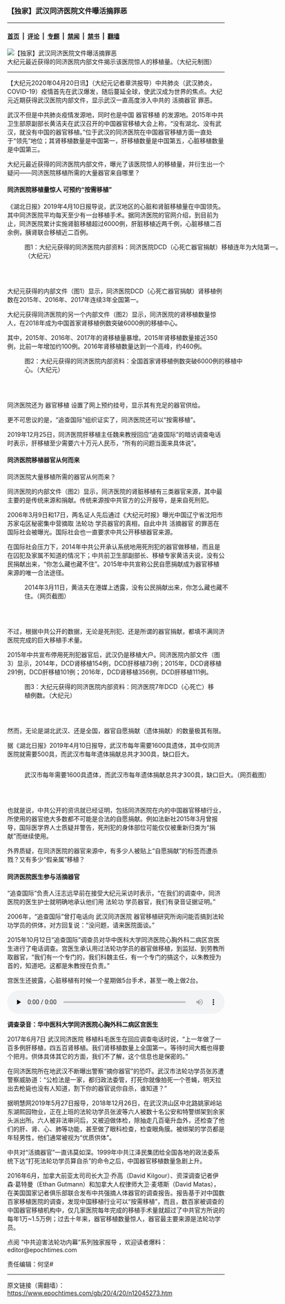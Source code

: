 ### 【独家】武汉同济医院文件曝活摘罪恶

---

#### [首页](../../../..?n12045273) &nbsp;|&nbsp; [评论](../../../../../epoch-comment?n12045273) &nbsp;|&nbsp; [专题](../../../../../epoch-special?n12045273) &nbsp;|&nbsp; [禁闻](../../../../../epoch-news?n12045273) &nbsp;|&nbsp; [禁书](../../../../../books?n12045273) &nbsp;|&nbsp; [翻墙](https://github.com/gfw-breaker/nogfw/blob/master/README.md?n12045273)


<div><img alt="【独家】武汉同济医院文件曝活摘罪恶" class="attachment-djy_600_400 size-djy_600_400 wp-post-image" src="https://i.epochtimes.com/assets/uploads/2020/04/human_organ_transplant_200422-600x400.jpg"/>
<div class="caption">
 大纪元最近获得的同济医院内部文件揭示该医院惊人的移植量。（大纪元制图）
</div></div><hr/><div class="post_content" id="artbody" itemprop="articleBody">
 <!-- article content begin -->
 <p>
  【大纪元2020年04月20日讯】（大纪元记者章洪报导）中共肺炎（武汉肺炎，COVID-19）疫情首先在武汉爆发，随后蔓延全球，使武汉成为世界的焦点。大纪元近期获得武汉医院内部文件，显示武汉一直高度涉入中共的
  <ok href="https://www.epochtimes.com/gb/tag/%E6%B4%BB%E6%91%98%E5%99%A8%E5%AE%98.html">
   活摘器官
  </ok>
  罪恶。
 </p>
 <p>
  武汉不但是中共肺炎疫情发源地，同时也是中国
  <ok href="https://www.epochtimes.com/gb/tag/%E5%99%A8%E5%AE%98%E7%A7%BB%E6%A4%8D.html">
   器官移植
  </ok>
  的发源地。2015年中共卫生部原副部长黄洁夫在武汉召开的中国器官移植大会上称，“没有湖北、没有武汉，就没有中国的器官移植。”位于武汉的同济医院在中国器官移植方面一直处于“领先”地位；其肾移植数量是中国第一，肝移植数量是中国第五，心脏移植数量是中国第三。
 </p>
 <p>
  大纪元最近获得的同济医院内部文件，曝光了该医院惊人的移植量，并衍生出一个疑问——同济医院移植所需的大量器官来自哪里？
 </p>
 <h4>
  同济医院移植量惊人 可预约“按需移植”
 </h4>
 <p>
  《湖北日报》2019年4月10日报导说，武汉地区的心脏和肾脏移植量在中国领先。其中同济医院平均每天至少有一台移植手术。据同济医院的官网介绍，到目前为止，同济医院累计实施肾脏移植超过6000例，肝脏移植近两千例，心脏移植二百余例，胰肾联合移植近二百例。
 </p>
 <figure aria-describedby="caption-attachment-12051410" class="wp-caption aligncenter" id="attachment_12051410" style="width: 600px">
  <ok href="https://i.epochtimes.com/assets/uploads/2020/04/Screen-Shot-2020-04-22-at-12.49.22-AM.png" target="_blank">
   <img alt="" class="wp-image-12051410 size-large" src="https://i.epochtimes.com/assets/uploads/2020/04/Screen-Shot-2020-04-22-at-12.49.22-AM-600x404.png"/>
  </ok>
  <br/><figcaption class="wp-caption-text" id="caption-attachment-12051410">
   图1：大纪元获得的同济医院内部资料：同济医院DCD（心死亡器官捐献）移植连年为大陆第一。（大纪元）
  </figcaption><br/>
 </figure><br/>
 <p>
  大纪元获得的内部文件（图1）显示，同济医院DCD（心死亡器官捐献）肾移植例数在2015年、2016年、2017年连续3年全国第一。
 </p>
 <p>
  大纪元获得同济医院的另一个内部文件（图2）显示，同济医院的肾移植数量惊人，在2018年成为中国首家肾移植例数突破6000例的移植中心。
 </p>
 <p>
  其中，2015年、2016年、2017年的肾移植量暴增。2015年肾移植数量接近350例，比前一年增加约100例。2016年肾移植数量达到一个高峰，约460例。
 </p>
 <figure class="wp-caption aligncenter" id="attachment_12045449" style="width: 533px">
  <ok href="https://i.epochtimes.com/assets/uploads/2020/04/2-2-1.jpg" rel="noopener noreferrer" target="_blank">
   <img alt="" class="wp-image-12045449" src="https://i.epochtimes.com/assets/uploads/2020/04/2-2-1-600x441.jpg"/>
  </ok>
  <br/><figcaption class="wp-caption-text">
   图2：大纪元获得的同济医院内部资料：全国首家肾移植例数突破6000例的移植中心。（大纪元）
  </figcaption><br/>
 </figure><br/>
 <p>
  同济医院还为
  <ok href="https://www.epochtimes.com/gb/tag/%E5%99%A8%E5%AE%98%E7%A7%BB%E6%A4%8D.html">
   器官移植
  </ok>
  设置了网上预约挂号，显示其有充足的器官供给。
 </p>
 <p>
  更不可思议的是，“追查国际”组织证实了，同济医院还可以“按需移植”。
 </p>
 <p>
  2019年12月25日，同济医院肝移植主任魏来教授回应“追查国际”的暗访调查电话时表示，肝移植至少需要六十万元人民币，“所有的问题当面来具体说”。
 </p>
 <h4>
  同济医院移植器官从何而来
 </h4>
 <p>
  同济医院大量移植所需的器官从何而来？
 </p>
 <p>
  同济医院的内部文件（图2）显示，同济医院的肾脏移植有三类器官来源，其中最主要的是传统来源和捐献。传统来源按中共官方的公开报导，是来自死刑犯。
 </p>
 <p>
  2006年3月9日和17日，两名证人先后通过《大纪元时报》曝光中国辽宁省沈阳市苏家屯区秘密集中营摘取
  <ok href="https://www.epochtimes.com/gb/tag/%E6%B3%95%E8%BD%AE%E5%8A%9F.html">
   法轮功
  </ok>
  学员器官的真相，自此中共
  <ok href="https://www.epochtimes.com/gb/tag/%E6%B4%BB%E6%91%98%E5%99%A8%E5%AE%98.html">
   活摘器官
  </ok>
  的罪恶在国际社会被曝光。国际社会也一直要求中共公开移植器官来源。
 </p>
 <p>
  在国际社会压力下，2014年中共公开承认系统地用死刑犯的器官做移植，而且是在囚犯及家属不知道的情况下；中共前卫生部副部长、移植专家黄洁夫说，没有公民捐献出来，“你怎么藏也藏不住”。2015年中共宣称公民自愿捐献成为器官移植来源的唯一合法途径。
 </p>
 <figure class="wp-caption aligncenter" id="attachment_12045554" style="width: 500px">
  <ok href="https://i.epochtimes.com/assets/uploads/2020/04/2-3-1.png" rel="noopener noreferrer" target="_blank">
   <img alt="" class="wp-image-12045554" src="https://i.epochtimes.com/assets/uploads/2020/04/2-3-1.png"/>
  </ok>
  <br/><figcaption class="wp-caption-text">
   2014年3月11日，黄洁夫在港媒上透露，没有公民捐献出来，你怎么藏也藏不住。（网页截图）
  </figcaption><br/>
 </figure><br/>
 <p>
  不过，根据中共公开的数据，无论是死刑犯、还是所谓的器官捐献，都填不满同济医院完成的巨大移植手术量。
 </p>
 <p>
  2015年中共宣布停用死刑犯器官后，武汉仍是移植大户。同济医院内部文件（图3）显示，2014年，DCD肾移植154例，DCD肝移植73例；2015年，DCD肾移植291例，DCD肝移植101例；2016年，DCD肾移植356例，DCD肝移植111例。
 </p>
 <figure class="wp-caption aligncenter" id="attachment_12045462" style="width: 448px">
  <ok href="https://i.epochtimes.com/assets/uploads/2020/04/2-3-1.jpg" rel="noopener noreferrer" target="_blank">
   <img alt="" class="wp-image-12045462" src="https://i.epochtimes.com/assets/uploads/2020/04/2-3-1-600x448.jpg"/>
  </ok>
  <br/><figcaption class="wp-caption-text">
   图3：大纪元获得的同济医院内部资料：同济医院7年DCD（心死亡）移植例数。（大纪元）
  </figcaption><br/>
 </figure><br/>
 <p>
  然而，无论是湖北武汉、还是全国，器官自愿捐献（遗体捐献）的数量极其有限。
 </p>
 <p>
  据《湖北日报》2019年4月10日报导，武汉市每年需要1600具遗体，其中仅同济医院就需要500具，而武汉市每年遗体捐献总共才300具，缺口巨大。
 </p>
 <p>
  <ok href="https://i.epochtimes.com/assets/uploads/2020/04/2-5-1.jpg" rel="noopener noreferrer" target="_blank">
   <img alt="" class="aligncenter wp-image-12045591 size-large" src="https://i.epochtimes.com/assets/uploads/2020/04/2-5-1-600x247.jpg"/>
  </ok>
 </p>
 <figure class="wp-caption aligncenter" id="attachment_12045590" style="width: 600px">
  <ok href="https://i.epochtimes.com/assets/uploads/2020/04/2-4-2.jpg" rel="noopener noreferrer" target="_blank">
   <img alt="" class="wp-image-12045590 size-large" src="https://i.epochtimes.com/assets/uploads/2020/04/2-4-2-600x343.jpg"/>
  </ok>
  <br/><figcaption class="wp-caption-text">
   武汉市每年需要1600具遗体，而武汉市每年遗体捐献总共才300具，缺口巨大。（网页截图）
  </figcaption><br/>
 </figure><br/>
 <p>
  也就是说，中共公开的资讯就已经证明，包括同济医院在内的中国器官移植行业，所使用的器官绝大多数都不可能是合法的自愿捐献。例如法新社2015年3月曾报导，国际医学界人士质疑并警告，死刑犯的身体部位可能仅仅被重新归类为“捐献”而继续使用。
 </p>
 <p>
  外界质疑，在同济医院的器官来源中，有多少人被贴上“自愿捐献”的标签而遭杀戮？又有多少“假亲属”移植？
 </p>
 <h4>
  同济医院医生参与活摘器官
 </h4>
 <p>
  “追查国际”负责人汪志远早前在接受大纪元采访时表示，“在我们的调查中，同济医院的医生护士就明确地承认他们用
  <ok href="https://www.epochtimes.com/gb/tag/%E6%B3%95%E8%BD%AE%E5%8A%9F.html">
   法轮功
  </ok>
  学员器官，我们有录音证据证明。”
 </p>
 <p>
  2006年，“追查国际”曾打电话向
  <ok href="https://www.epochtimes.com/gb/tag/%E6%AD%A6%E6%B1%89%E5%90%8C%E6%B5%8E%E5%8C%BB%E9%99%A2.html">
   武汉同济医院
  </ok>
  器官移植研究所询问能否搞到法轮功学员的供体，对方回复说：“没问题，请来医院面谈。”
 </p>
 <p>
  2015年10月12日“追查国际”调查员对华中医科大学同济医院心胸外科二病区宫医生进行了电话调查。宫医生承认用过法轮功学员的器官做移植，到监狱、到劳教所取器官，“我们有一个专门的，我们科魏主任，有一个专门的搞这个，以朱教授为首的，知道吧。这都是朱教授在负责。”
 </p>
 <p>
  宫医生还披露，心脏移植有时候一个星期做5台手术，甚至一晚上做2台。
 </p>
 <!--[if lt IE 9]><script>document.createElement('audio');</script><![endif]-->
 <audio class="wp-audio-shortcode" controls="controls" id="audio-12045273-1" preload="none" style="width: 100%;">
  <source src="http://www.zhuichaguoji.org/sites/default/files/report/2015/50795_4-5-2015nian_10yue_12ri_hua_zhong_yi_ke_da_xue_tong_ji_yi_yuan_xin_xiong_wai_ke_er_bing_qu_gong_yi_sheng_yi_qian_yong_fa_lun_gong_de_qi_guan_pub..mp3?_=1" type="audio/mpeg"/>
  <ok href="http://www.zhuichaguoji.org/sites/default/files/report/2015/50795_4-5-2015nian_10yue_12ri_hua_zhong_yi_ke_da_xue_tong_ji_yi_yuan_xin_xiong_wai_ke_er_bing_qu_gong_yi_sheng_yi_qian_yong_fa_lun_gong_de_qi_guan_pub..mp3">
   http://www.zhuichaguoji.org/sites/default/files/report/2015/50795_4-5-2015nian_10yue_12ri_hua_zhong_yi_ke_da_xue_tong_ji_yi_yuan_xin_xiong_wai_ke_er_bing_qu_gong_yi_sheng_yi_qian_yong_fa_lun_gong_de_qi_guan_pub..mp3
  </ok>
 </audio>
 <p>
  <strong>
   调查录音：华中医科大学同济医院心胸外科二病区宫医生
  </strong>
 </p>
 <p>
  2017年6月7日
  <ok href="https://www.epochtimes.com/gb/tag/%E6%AD%A6%E6%B1%89%E5%90%8C%E6%B5%8E%E5%8C%BB%E9%99%A2.html">
   武汉同济医院
  </ok>
  移植科毛医生在回应调查电话时说，“上一年做了一百多例肝移植，四五百肾移植。我们肾移植数量上全国第一。等待时间大概也得要个把月。供体具体其它的方面，我们不了解，这个信息也是保密的。”
 </p>
 <p>
  在同济医院所在地武汉不断曝出警察“摘你器官”的恐吓。武汉市法轮功学员张苏遭警察威胁道：“公检法是一家，都归政法委管，打死你就像拍死一个苍蝇，明天拉出去枪毙也没有人知道，割下你的器官说你自杀，谁知道？”
 </p>
 <p>
  据明慧网2019年5月27日报导，2018年12月26日，在武汉洪山区中北路姚家岭站东湖熙园物业，正在上班的法轮功学员张波等六人被数十名公安和特警绑架到余家头派出所。六人被非法审问后，又被迫做体检，除抽走几百毫升血外，还检查了他们的肝、肾、心、肺等功能，甚至做了眼科检查，检查眼角膜。被绑架的学员都是年轻男性，他们通常被视为“优质供体”。
 </p>
 <p>
  中共对“活摘器官”一直讳莫如深。1999年中共江泽民集团给全国各地的政法委系统下达“打死法轮功学员算自杀”的命令之后，中国器官移植数量急剧上升。
 </p>
 <p>
  2016年6月，加拿大前亚太司司长大卫‧乔高（David Kilgour）、资深调查记者伊森‧葛特曼（Ethan Gutmann）和加拿大人权律师大卫‧麦塔斯（David Matas），在美国国家记者俱乐部联合发布中共强摘人体器官的调查报告。报告基于对中国数百家移植医院的调查，发现中国移植行业可以“按需移植”，而且，数百家被调查的中国器官移植机构中，仅几家医院每年完成的移植手术量就超过了中共官方所说的每年1万~1.5万例；过去十年来，器官移植数量惊人，器官最主要来源是法轮功学员。
 </p>
 <p>
  点阅
  <ok href="https://www.epochtimes.com/gb/tag/%e6%94%bf%e6%b3%95%e5%a7%94%e8%bf%ab%e5%ae%b3%e5%85%a7%e5%b9%95.html" rel="noopener noreferrer" target="_blank">
   “中共迫害法轮功内幕”系列独家报导
  </ok>
  ，欢迎读者爆料：editor@epochtimes.com
 </p>
 <p>
  责任编辑：何坚#
 </p>
 <!-- article content end -->
 <div id="below_article_ad">
 </div>
</div>


---

原文链接（需翻墙）：https://www.epochtimes.com/gb/20/4/20/n12045273.htm
